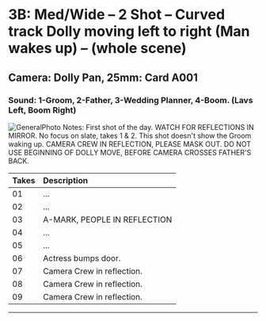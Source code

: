 # 3B: Med/Wide – 2 Shot – Curved track Dolly moving left to right (Man wakes up) – (whole scene)

## Camera: Dolly Pan, 25mm: Card A001

### Sound: 1-Groom, 2-Father, 3-Wedding Planner, 4-Boom. (Lavs Left, Boom Right)

![GeneralPhoto][]
Notes: First shot of the day. WATCH FOR REFLECTIONS IN MIRROR. No focus on slate, takes 1 & 2. This shot doesn't show the Groom waking up. CAMERA CREW IN REFLECTION, PLEASE MASK OUT. DO NOT USE BEGINNING OF DOLLY MOVE, BEFORE CAMERA CROSSES FATHER'S BACK.

| Takes | Description |
|:---|:----|
| 01 | ... |
| 02 | ... |
| 03 | A-MARK, PEOPLE IN REFLECTION |
| 04 | ... |
| 05 | ... |
| 06 | Actress bumps door. |
| 07 | Camera Crew in reflection. |
| 08 | Camera Crew in reflection. |
| 09 | Camera Crew in reflection. |

----


[GeneralPhoto]:  /CelebrateForever/images/3B.JPG